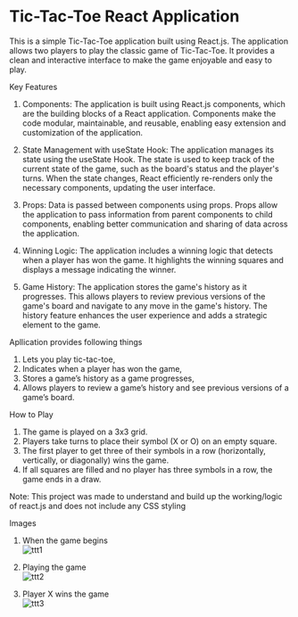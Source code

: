 # Tic-Tac-Toe React Application

This is a simple Tic-Tac-Toe application built using React.js. The application allows two players to play the classic game of Tic-Tac-Toe. It provides a clean and interactive interface to make the game enjoyable and easy to play.

Key Features
1. Components: The application is built using React.js components, which are the building blocks of a React application. Components make the code modular, maintainable, and reusable, enabling easy extension and customization of the application.

2. State Management with useState Hook: The application manages its state using the useState Hook. The state is used to keep track of the current state of the game, such as the board's status and the player's turns. When the state changes, React efficiently re-renders only the necessary components, updating the user interface.

3. Props: Data is passed between components using props. Props allow the application to pass information from parent components to child components, enabling better communication and sharing of data across the application.

4. Winning Logic: The application includes a winning logic that detects when a player has won the game. It highlights the winning squares and displays a message indicating the winner.

5. Game History: The application stores the game's history as it progresses. This allows players to review previous versions of the game's board and navigate to any move in the game's history. The history feature enhances the user experience and adds a strategic element to the game.

Apllication provides following things
1. Lets you play tic-tac-toe,
2. Indicates when a player has won the game,
3. Stores a game’s history as a game progresses,
4. Allows players to review a game’s history and see previous versions of a game’s board.

How to Play
1. The game is played on a 3x3 grid.
2. Players take turns to place their symbol (X or O) on an empty square.
3. The first player to get three of their symbols in a row (horizontally, vertically, or diagonally) wins the game.
4. If all squares are filled and no player has three symbols in a row, the game ends in a draw.

Note: This project was made to understand and build up the working/logic of react.js and does not include any CSS styling

Images
1. When the game begins <br />
![ttt1](https://github.com/adityapadwal/React-Tic-Tac-Toe/assets/97524745/c3041cfd-cc25-48e0-a603-bb79ef75ecde)

2. Playing the game <br />
![ttt2](https://github.com/adityapadwal/React-Tic-Tac-Toe/assets/97524745/bc73b0b0-7dea-4c73-aaf2-5c66f36a9ee6)

3. Player X wins the game <br />
![ttt3](https://github.com/adityapadwal/React-Tic-Tac-Toe/assets/97524745/df416b6d-65f3-48cb-89e8-9e10faef6534)
